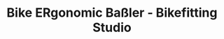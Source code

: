 ---
title: "Bike ERgonomic Baßler - Bikefitting Studio"
url: /erlangen/bike-ergonomic-bassler-bikefitting-studio/
shop: Fahrrad
---